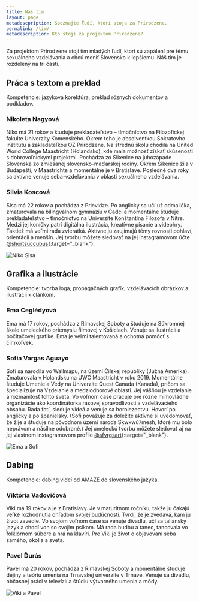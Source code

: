 ```yaml
---
title: Náš tím
layout: page
metadescpription: Spoznajte ľudí, ktorí stoja za Prirodzene.
permalink: /tim/
metadescription: Kto stojí za projektom Prirodzene?
---
```

Za projektom Prirodzene stojí tím mladých ľudí, ktorí sú zapálení pre tému sexuálneho vzdelávania a chcú meniť Slovensko k lepšiemu. Náš tím je rozdelený na tri časti.  

## **Práca s textom a preklad**

Kompetencie: jazyková korektúra, preklad rôznych dokumentov a podkladov.  

### Nikoleta Nagyová

Niko má 21 rokov a študuje prekladateľstvo – tlmočníctvo na Filozofickej fakulte Univerzity Komenského. Okrem toho je absolventkou Sokratovho inštitútu a zakladateľkou OZ Prirodzene. Na strednú školu chodila na United World College Maastricht (Holandsko), kde mala možnosť získať skúsenosti s dobrovoľníckymi projektmi. Pochádza zo Sikenice na juhozápade Slovenska zo zmiešanej slovensko-maďarskej rodiny. Okrem Sikenice žila v Budapešti, v Maastrichte a momentálne je v Bratislave. Posledné dva roky sa aktívne venuje seba-vzdelávaniu v oblasti sexuálneho vzdelávania.  

### Silvia Koscová

Sisa má 22 rokov a pochádza z Prievidze. Po anglicky sa učí už odmalička, zmaturovala na bilingválnom gymnáziu v Čadci a momentálne študuje prekladateľstvo – tlmočníctvo na Univerzite Konštantína Filozofa v Nitre. Medzi jej koníčky patrí digitálna ilustrácia, kreatívne písanie a videohry. Taktiež má veľmi rada zvieratká. Aktívne ju zaujímajú témy rovnosti pohlaví, orientácií a menšín. Jej tvorbu môžete sledovať na jej instagramovom účte [@shortsuccubus](https://www.instagram.com/shortsuccubus/){:target="_blank"}.

<div class="text-center">
<img src="/images/Niko-Sisa.jpg" alt='Niko Sisa' class="team-img">
</div>

## Grafika a ilustrácie

Kompetencie: tvorba loga, propagačných grafík, vzdelávacích obrázkov a ilustrácií k článkom. 

### Ema Ceglédyová

Ema má 17 rokov, pochádza z Rimavskej Soboty a študuje na Súkromnej škole umeleckého priemyslu filmovej v Košiciach. Venuje sa ilustrácií a počítačovej grafike. Ema je veľmi talentovaná a ochotná pomôcť s čímkoľvek. 

### Sofia Vargas Aguayo

Sofi sa narodila vo Wallmapu, na území Čilskej republiky (Južná Amerika). Zmaturovala v Holandsku na UWC Maastricht v roku 2019. Momentálne študuje Umenie a Vedy na Univerzite Quest Canada (Kanada), pričom sa špecializuje na Vzdelanie a medziodborové oblasti. Jej vášňou je vzdelanie a rozmanitosť tohto sveta. Vo voľnom čase pracuje pre rôzne mimovládne organizácie ako koordinátorka rasovej spravodlivosti a vzdelávacieho obsahu. Rada fotí, sleduje videá a venuje sa horolezectvu. Hovorí po anglicky a po španielsky. (Sofi považuje za dôležité aktívne si uvedomovať, že žije a študuje na pôvodnom území národa Sḵwxwú7mesh, ktoré mu bolo neprávom a násilne odobrané.) Jej umeleckú tvorbu môžete sledovať aj na jej vlastnom instagramovom profile [@sfvrgsart](https://www.instagram.com/sfvrgs/){:target="_blank"}.  

<div class="text-center">
<img src="/images/Ema-Sofi.jpg" alt='Ema a Sofi' class="team-img">
</div>

## **Dabing**

Kompetencie: dabing videí od AMAZE do slovenského jazyka.  

### Viktória Vadovičová

Viki má 19 rokov a je z Bratislavy. Je v maturitnom ročníku, takže ju čakajú veľké rozhodnutia ohľadom svojej budúcnosti. Tvrdí, že je zvedavá, kam ju život zavedie. Vo svojom voľnom čase sa venuje divadlu, učí sa taliansky jazyk a chodí von so svojim psíkom. Má rada hudbu a tanec, tancovala vo folklórnom súbore a hrá na klavíri. Pre Viki je život o objavovaní seba samého, okolia a sveta.  

### Pavel Ďurás

Pavel má 20 rokov, pochádza z Rimavskej Soboty a momentálne študuje dejiny a teóriu umenia na Trnavskej univerzite v Trnave. Venuje sa divadlu, občasnej práci v televízií a štúdiu výtvarného umenia a módy.  

<div class="text-center">
<img src="/images/Viki-Pavel.jpg" alt='Viki a Pavel' class="team-img">
</div>